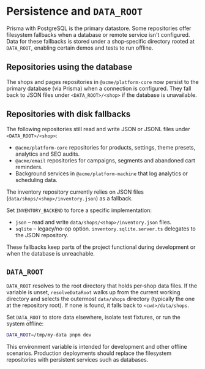# Persistence and `DATA_ROOT`

Prisma with PostgreSQL is the primary datastore. Some repositories offer filesystem fallbacks when a database or remote service isn't configured. Data for these fallbacks is stored under a shop‑specific directory rooted at `DATA_ROOT`, enabling certain demos and tests to run offline.

## Repositories using the database

The shops and pages repositories in `@acme/platform-core` now persist to the primary database (via Prisma) when a connection is configured. They fall back to JSON files under `<DATA_ROOT>/<shop>` if the database is unavailable.

## Repositories with disk fallbacks

The following repositories still read and write JSON or JSONL files under `<DATA_ROOT>/<shop>`:

- `@acme/platform-core` repositories for products, settings, theme presets, analytics and SEO audits.
- `@acme/email` repositories for campaigns, segments and abandoned cart reminders.
- Background services in `@acme/platform-machine` that log analytics or scheduling data.

The inventory repository currently relies on JSON files (`data/shops/<shop>/inventory.json`) as a fallback.

Set `INVENTORY_BACKEND` to force a specific implementation:

- `json` – read and write `data/shops/<shop>/inventory.json` files.
- `sqlite` – legacy/no-op option. `inventory.sqlite.server.ts` delegates to the JSON repository.

These fallbacks keep parts of the project functional during development or when the database is unreachable.

## `DATA_ROOT`

`DATA_ROOT` resolves to the root directory that holds per‑shop data files. If the variable is unset, `resolveDataRoot` walks up from the current working directory and selects the outermost `data/shops` directory (typically the one at the repository root). If none is found, it falls back to `<cwd>/data/shops`.

Set `DATA_ROOT` to store data elsewhere, isolate test fixtures, or run the system offline:

```bash
DATA_ROOT=/tmp/my-data pnpm dev
```

This environment variable is intended for development and other offline scenarios. Production deployments should replace the filesystem repositories with persistent services such as databases.

